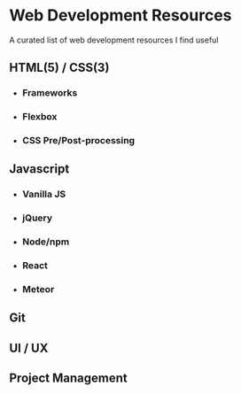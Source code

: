 # Web Development Resources

A curated list of web development resources I find useful

## HTML(5) / CSS(3)

  * ### Frameworks




  * ### Flexbox




  * ### CSS Pre/Post-processing




## Javascript

  * ### Vanilla JS




  * ### jQuery




  * ### Node/npm




  * ### React




  * ### Meteor




## Git




## UI / UX




## Project Management
